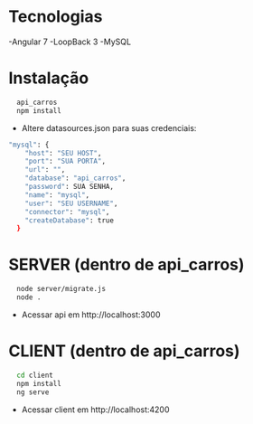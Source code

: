 # Tecnologias
 -Angular 7
 -LoopBack 3
 -MySQL

# Instalação
```bash
  api_carros
  npm install
  ```

- Altere datasources.json para suas credenciais:

```bash
"mysql": {
    "host": "SEU HOST",
    "port": "SUA PORTA",
    "url": "",
    "database": "api_carros",
    "password": SUA SENHA,
    "name": "mysql",
    "user": "SEU USERNAME",
    "connector": "mysql",
    "createDatabase": true
  }
```

# SERVER (dentro de api_carros)
```bash
  node server/migrate.js
  node .
  ````

- Acessar api em http://localhost:3000

# CLIENT (dentro de api_carros)
```bash
  cd client
  npm install
  ng serve
  ```

- Acessar client em http://localhost:4200

